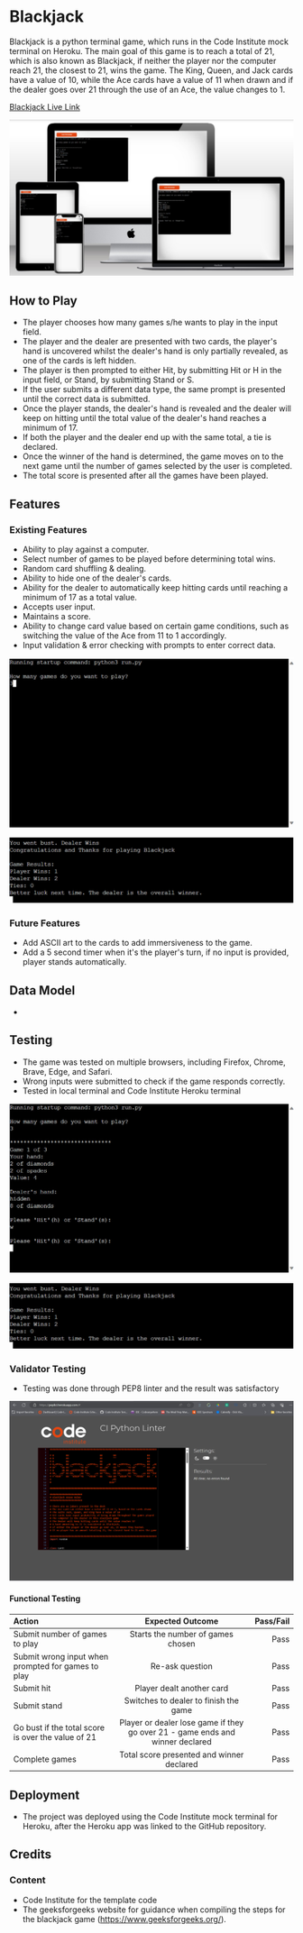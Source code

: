 # Blackjack
Blackjack is a python terminal game, which runs in the Code Institute mock terminal on Heroku. The main goal of this game is to reach a total of 21, which is also known as Blackjack, if neither the player nor the computer reach 21, the closest to 21, wins the game. The King, Queen, and Jack cards have a value of 10, while the Ace cards have a value of 11 when drawn and if the dealer goes over 21 through the use of an Ace, the value changes to 1. 

[Blackjack Live Link](https://p3-blackjack-e37a57443a78.herokuapp.com/)

![Responsive Mockup]( https://github.com/JoelChan13/blackjack/blob/main/images/p3-blackjack-mockup.jpg)

## How to Play
- The player chooses how many games s/he wants to play in the input field.
- The player and the dealer are presented with two cards, the player's hand is uncovered whilst the dealer's hand is only partially revealed, as one of the cards is left hidden.
- The player is then prompted to either Hit, by submitting Hit or H in the input field, or Stand, by submitting Stand or S.
- If the user submits a different data type, the same prompt is presented until the correct data is submitted.
- Once the player stands, the dealer's hand is revealed and the dealer will keep on hitting until the total value of the dealer's hand reaches a minimum of 17.
- If both the player and the dealer end up with the same total, a tie is declared.
- Once the winner of the hand is determined, the game moves on to the next game until the number of games selected by the user is completed.
- The total score is presented after all the games have been played.

## Features

### Existing Features
- Ability to play against a computer.
- Select number of games to be played before determining total wins.
- Random card shuffling & dealing.
- Ability to hide one of the dealer's cards.
- Ability for the dealer to automatically keep hitting cards until reaching a minimum of 17 as a total value.
- Accepts user input.
- Maintains a score.
- Ability to change card value based on certain game conditions, such as switching the value of the Ace from 11 to 1 accordingly.
- Input validation & error checking with prompts to enter correct data.

![Games To Play]( https://github.com/JoelChan13/blackjack/blob/main/images/games-to-play.jpg)

![Overall Result]( https://github.com/JoelChan13/blackjack/blob/main/images/overall-result.jpg)

### Future Features
- Add ASCII art to the cards to add immersiveness to the game.
- Add a 5 second timer when it's the player's turn, if no input is provided, player stands automatically.

## Data Model
- 

## Testing
- The game was tested on multiple browsers, including Firefox, Chrome, Brave, Edge, and Safari.
- Wrong inputs were submitted to check if the game responds correctly.
- Tested in local terminal and Code Institute Heroku terminal

![Wrong Input]( https://github.com/JoelChan13/blackjack/blob/main/images/wrong-input.jpg)

![Overall Result]( https://github.com/JoelChan13/blackjack/blob/main/images/overall-result.jpg)

### Validator Testing
- Testing was done through PEP8 linter and the result was satisfactory

![PEP8 Validation]( https://github.com/JoelChan13/blackjack/blob/main/images/validator-result.jpg)

#### Functional Testing
| Action  | Expected Outcome  | Pass/Fail |
| :------------ |:---------------:| -----:|
| Submit number of games to play| Starts the number of games chosen        |    Pass |
| Submit wrong input when prompted for games to play | Re-ask question        |    Pass |
| Submit hit | Player dealt another card        |    Pass |
| Submit stand | Switches to dealer to finish the game        |    Pass |
| Go bust if the total score is over the value of 21 | Player or dealer lose game if they go over 21 - game ends and winner declared        |    Pass |
| Complete games | Total score presented and winner declared        |    Pass |

## Deployment
- The project was deployed using the Code Institute mock terminal for Heroku, after the Heroku app was linked to the GitHub repository.

## Credits

### Content
- Code Institute for the template code
- The geeksforgeeks website for guidance when compiling the steps for the blackjack game (https://www.geeksforgeeks.org/).